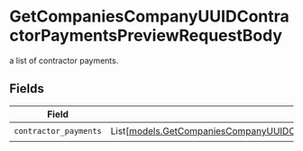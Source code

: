 # GetCompaniesCompanyUUIDContractorPaymentsPreviewRequestBody

a list of contractor payments.


## Fields

| Field                                                                                                                                                              | Type                                                                                                                                                               | Required                                                                                                                                                           | Description                                                                                                                                                        |
| ------------------------------------------------------------------------------------------------------------------------------------------------------------------ | ------------------------------------------------------------------------------------------------------------------------------------------------------------------ | ------------------------------------------------------------------------------------------------------------------------------------------------------------------ | ------------------------------------------------------------------------------------------------------------------------------------------------------------------ |
| `contractor_payments`                                                                                                                                              | List[[models.GetCompaniesCompanyUUIDContractorPaymentsPreviewContractorPayments](../models/getcompaniescompanyuuidcontractorpaymentspreviewcontractorpayments.md)] | :heavy_check_mark:                                                                                                                                                 | N/A                                                                                                                                                                |
